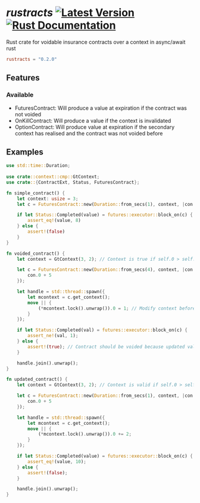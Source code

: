 # *rustracts* [![Latest Version](https://img.shields.io/crates/v/rustracts.svg)](https://crates.io/crates/rustracts) [![Rust Documentation](https://docs.rs/rustracts/badge.svg)](https://docs.rs/rustracts)
Rust crate for voidable insurance contracts over a context in async/await rust

```toml
rustracts = "0.2.0"
```

## Features

### Available

- FuturesContract: Will produce a value at expiration if the contract was not voided
- OnKillContract: Will produce a value if the context is invalidated
- OptionContract: Will produce value at expiration if the secondary context has realised and the contract was not voided before

## Examples

```rust
use std::time::Duration;
    
use crate::context::cmp::GtContext;
use crate::{ContractExt, Status, FuturesContract};

fn simple_contract() {
	let context: usize = 3;
	let c = FuturesContract::new(Duration::from_secs(1), context, |con| -> usize { con + 5 });

	if let Status::Completed(value) = futures::executor::block_on(c) {
		assert_eq!(value, 8)
	} else {
		assert!(false)
	}
}

fn voided_contract() {
	let context = GtContext(3, 2); // Context is true if self.0 > self.1

	let c = FuturesContract::new(Duration::from_secs(4), context, |con| -> usize {
		con.0 + 5
	});

	let handle = std::thread::spawn({
		let mcontext = c.get_context();
		move || {
			(*mcontext.lock().unwrap()).0 = 1; // Modify context before contract ends
		}
	});

	if let Status::Completed(val) = futures::executor::block_on(c) {
		assert_ne!(val, 1);
	} else {
		assert!(true); // Contract should be voided because updated value is 1 which is < 2
	}

	handle.join().unwrap();
}

fn updated_contract() {
	let context = GtContext(3, 2); // Context is valid if self.0 > self.1

	let c = FuturesContract::new(Duration::from_secs(1), context, |con| -> usize {
		con.0 + 5
	});

	let handle = std::thread::spawn({
		let mcontext = c.get_context();
		move || {
			(*mcontext.lock().unwrap()).0 += 2;
		}
	});

	if let Status::Completed(value) = futures::executor::block_on(c) {
		assert_eq!(value, 10);
	} else {
		assert!(false);
	}

	handle.join().unwrap();
}
```
